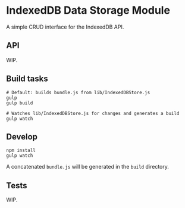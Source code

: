 # IndexedDB Data Storage Module

A simple CRUD interface for the IndexedDB API.

## API

WIP.

## Build tasks
	
	# Default: builds bundle.js from lib/IndexedDBStore.js
	gulp
	gulp build
	
	# Watches lib/IndexedDBStore.js for changes and generates a build
	gulp watch

## Develop

	npm install 
	gulp watch

A concatenated `bundle.js` will be generated in the `build` directory.

## Tests

WIP.
